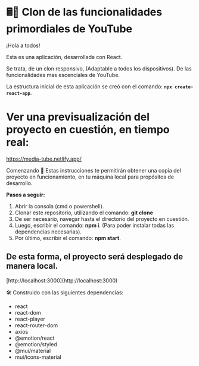 # 🖩📌 Clon de las funcionalidades primordiales de YouTube

¡Hola a todos!

Esta es una aplicación, desarrollada con React.

Se trata, de un clon responsivo, (Adaptable a todos los dispositivos). De las funcionalidades mas escenciales de YouTube.

La estructura inicial de esta aplicación se creó con el comando: **`npx create-react-app`**.

# Ver una previsualización del proyecto en cuestión, en tiempo real:
https://media-tube.netlify.app/

Comenzando 🚀
Estas instrucciones te permitirán obtener una copia del proyecto en funcionamiento, en tu máquina local para propósitos de desarrollo.

**Pasos a seguir:**

1. Abrir la consola (cmd o powershell).
2. Clonar este repositorio, utilizando el comando: **git clone <nombre del repositorio>**
3. De ser necesario, navegar hasta el directorio del proyecto en cuestión.
3. Luego, escribir el comando: **npm i**. (Para poder instalar todas las dependencias necesarias).
4. Por último, escribir el comando: **npm start**.
  
<h2>De esta forma, el proyecto será desplegado de manera local.</h2> 
[http://localhost:3000](http://localhost:3000) 

 <br>

🛠️ Construido con las siguientes dependencias: 
  

<ul>
    <li>react</li>
    <li>react-dom</li>
    <lireact-helmet</li>
    <li>react-player</li>
    <li>react-router-dom</li>
    <li>axios</li>
    <li>@emotion/react</li>
    <li>@emotion/styled</li>
    <li>@mui/material</li>
    <li>mui/icons-material</li>
</ul>
